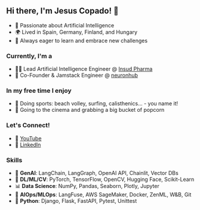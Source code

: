 ## Hi there, I'm Jesus Copado! 👋
- 🧠 Passionate about Artificial Intelligence
- 🌍 Lived in Spain, Germany, Finland, and Hungary
- 🌟 Always eager to learn and embrace new challenges

### Currently, I'm a
- 👨‍💻 Lead Artificial Intelligence Engineer @ [Insud Pharma](https://www.insudpharma.com/en/)
- 🚀 Co-Founder & Jamstack Engineer @ [neuronhub](https://www.neuronhub.org/)

### In my free time I enjoy
- 🏐 Doing sports: beach volley, surfing, calisthenics... - you name it!
- 🍿 Going to the cinema and grabbing a big bucket of popcorn
  
### Let's Connect!
- 🎥 [YouTube](https://www.youtube.com/@jesuscopado-en)
- 👔 [LinkedIn](https://www.linkedin.com/in/copadojesus/)

### Skills
- 🤖 **GenAI**: LangChain, LangGraph, OpenAI API, Chainlit, Vector DBs
- 🧠 **DL/ML/CV**: PyTorch, TensorFlow, OpenCV, Hugging Face, Scikit-Learn
- 📊 **Data Science**: NumPy, Pandas, Seaborn, Plotly, Jupyter
- 🚀 **AIOps/MLOps**: LangFuse, AWS SageMaker, Docker, ZenML, W&B, Git
- 🐍 **Python**: Django, Flask, FastAPI, Pytest, Unittest
